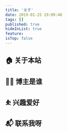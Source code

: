 ```yaml
---
title: '关于'
date: 2019-01-25 19:09:48
tags: []
published: true
hideInList: true
feature: 
isTop: false
---
```


## 🏠 关于本站

## 👨‍💻 博主是谁

## ⛹ 兴趣爱好

## 📬 联系我呀

